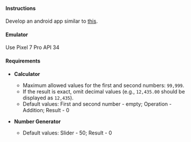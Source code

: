 #### Instructions

Develop an android app similar to [this](https://drive.google.com/file/d/1Fh-MUuUVT1YPOOrAFexyy6tLRUv6zMsB/view?usp=sharing).

#### Emulator

Use Pixel 7 Pro API 34

#### Requirements

- **Calculator**
    - Maximum allowed values for the first and second numbers: `99,999`.
    - If the result is exact, omit decimal values (e.g., `12,435.00` should be displayed as `12,435`).
    - Default values: First and second number - empty; Operation - Addition; Result - 0

- **Number Generator**
    - Default values: Slider - 50; Result - 0

